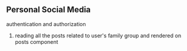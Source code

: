 Personal Social Media
-------------------

authentication and authorization


1. reading all the posts related to user's family group and rendered on posts component
